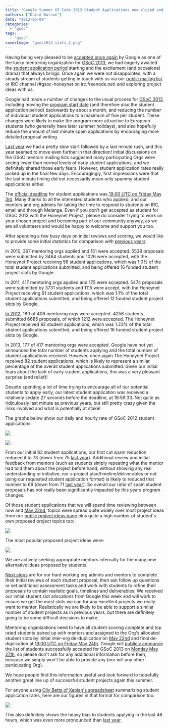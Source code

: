 ```yaml
---
title: "Google Summer Of Code 2013 Student Applications now closed and some statistics"
authors: ["David Watson"]
date: "2013-05-09"
categories: 
  - "gsoc"
tags: 
  - "gsoc"
coverImage: "gsoc2013_stats_2.png"
---
```


Having being very pleased to be [accepted once again](https://www.honeynet.org/node/1043) by Google as one of the lucky mentoring organization for [GSoC 2013](http://www.google-melange.com/gsoc/homepage/google/gsoc2013), we had eagerly awaited the [student application period](https://www.honeynet.org/node/1045) starting and the excitement (and occasional drama) that always brings. Once again we were not disappointed, with a steady stream of students getting in touch with us via our [public mailing list](https://public.honeynet.org/mailman/listinfo/gsoc) or IRC channel (#gsoc-honeynet on irc.freenode.net) and exploring project ideas with us.  
  
Google had made a number of changes to the usual process for [GSoC 2013](http://www.google-melange.com/gsoc/homepage/google/gsoc2013), including moving the [program start date](https://www.google-melange.com/gsoc/events/google/gsoc2013) (and therefore also the student application period) backwards by about a month, and reducing the number of individual student applications to a maximum of five per student. These changes were likely to make the program more attractive to European students (who generally have later summer holidays), and also hopefully reduce the amount of last minute spam applications by encouraging more detailed proposal writing.  
  
[Last year](https://www.honeynet.org/node/840) we had a pretty slow start followed by a last minute rush, and this year seemed to move even further in that direction! Initial discussions on the GSoC mentors mailing lists suggested many participating Orgs were seeing lower than normal levels of early student applications, and we definitely shared those early fears. However, student application rates really picked up in the final few days. Encouragingly, first impressions were that the last minute timing did not necessarily mean only spammy student applications either.  
  
The [official deadline](https://www.honeynet.org/node/1045) for student applications was [19:00 UTC on Friday May 3rd](https://www.google-melange.com/gsoc/events/google/gsoc2013). Many thanks to all the interested students who applied, and our mentors and org admins for taking the time to respond to students on IRC, email and through Melange. Even if you don't get accepted as student for GSoC 2013 with the Honeynet Project, please do consider trying to work on your chosen project and becoming part of our community anyway, as we are all volunteers and would be happy to welcome and support you too.  
  
After spending a few busy days on initial reviews and scoring, we would like to provide some initial statistics for comparison with [previous years](https://www.honeynet.org/node/840):  
  
In 2010, 367 mentoring orgs applied and 151 were accepted. 5539 proposals were submitted by 3464 students and 1026 were accepted, with the Honeynet Project receiving 56 student applications, which was 1.0% of the total student applications submitted, and being offered 16 funded student project slots by Google.  
  
In 2011, 417 mentoring orgs applied and 175 were accepted. 5474 proposals were submitted by 3731 students and 1115 were accept, with the Honeynet Project receiving 61 student applications, which was 1.1% of the total student applications submitted, and being offered 12 funded student project slots by Google.  
  
[In 2012](https://www.honeynet.org/node/840), 180 of 406 mentoring orgs were accepted. 4258 students submitted 6685 proposals, of which 1212 were accepted. The Honeynet Project received 82 student applications, which was 1.23% of the total student applications submitted, and being offered 16 funded student project slots by Google.  
  
In 2013, 177 of 417 mentoring orgs were accepted. Google have not yet announced the total number of students applying and the total number of student applications received. However, once again The Honeynet Project received 82 student applications, which is likely to represent a similar percentage of the overall student applications submitted. Given our initial fears about the lack of early student applications, this was a very pleasant surprise (and relief)!  
  
Despite spending a lot of time trying to encourage all of our potential students to apply early, our latest student application was received a relatively sedate 27 seconds before the deadline, at 18:59:33. Not quite as ridiculously last minute as previous years, but still pretty crazy given the risks involved and what is potentially at stake!  
  
The graphs below show our daily and hourly rate of GSoC 2012 student applications:  
  
![](images/gsoc2013_stats_1.png)  
  
![](images/gsoc2013_stats_2.png)  
  
From our initial 82 student applications, our first cut spam reduction reduced it to 73 (down from 75 [last year](https://www.honeynet.org/node/840)). Additional review and initial feedback from mentors (such as students simply repeating what the mentor had told them about the project before hand, without showing any real understanding or initiative, nor a project plan/timeline/deliverables or not using our requested student application format) is likely to reduced that number to 69 (down from 71 [last year](https://www.honeynet.org/node/840)). So overall our ratio of spam student proposals has not really been significantly impacted by this years program changes.  
  
Of those student applications that we will spend time reviewing between now and [May 22nd](https://www.google-melange.com/gsoc/events/google/gsoc2013), topics were spread quite widely over most project ideas from our [public project ideas page](https://www.honeynet.org/gsoc/ideas) plus quite a high number of student's own proposed project topics too:  
  
![](images/gsoc2013_stats_3.png)  
  
The most popular proposed project ideas were:  
  
![](images/gsoc2013_stats_4.png)  
  
We are actively seeking appropriate mentors internally for the many new alternative ideas proposed by students.  
  
[Next steps](https://www.google-melange.com/gsoc/events/google/gsoc2013) are for our hard working org admins and mentors to complete their initial reviews of each student proposal, then ask follow up questions or set additional assessment tasks and work with students to refine their proposals to contain realistic goals, timelines and deliverables. We received our initial student slot allocations from Google this week and will work to ensure we get the most slots we can for any excellent projects we really want to mentor. Realistically we are likely to be able to support a similar number of student projects as in previous years, but there are definitely going to be some difficult decisions to make.  
  
Mentoring organizations need to have all student scoring complete and top rated students paired up with mentors and assigned to the Org's allocated student slots by initial inter-org de-duplication on [May 22nd](https://www.google-melange.com/gsoc/events/google/gsoc2013) and final de-duplication at [19:00 UTC on Friday May 24th](https://www.google-melange.com/gsoc/events/google/gsoc2013). Google will [publicly announce](http://google-opensource.blogspot.co.uk/2013/02/flip-bits-not-burgers-google-summer-of.html) the list of students successfully accepted for GSoC 2013 on [Monday May 27th](https://www.google-melange.com/gsoc/events/google/gsoc2013), so please don't ask for any additional information before then, because we simply won't be able to provide any (nor will any other participating Org).  
  
We hope people find this information useful and look forward to hopefully another great line up of successful student projects again this summer.  
  
For anyone using [Olly Betts of Xapian's spreadsheet](http://survex.com/~olly/blog/debian/debian-gsoc-applications-2013.html) summarizing student application rates, here are our figures in that format for comparison too:  
  
![](images/gsoc2013_stats_5.png)  
  
This also definitely shows the heavy bias to students applying in the last 48 hours, which was even more pronounced than [last year](https://www.honeynet.org/node/840).
